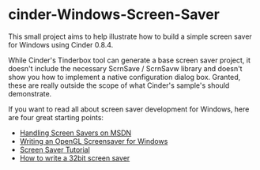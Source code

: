 cinder-Windows-Screen-Saver
===========================

This small project aims to help illustrate how to build a simple screen saver for Windows using Cinder 0.8.4.

While Cinder's Tinderbox tool can generate a base screen saver project, it doesn't include the necessary ScrnSave / ScrnSavw library and doesn't show you how to implement a native configuration dialog box. Granted, these are really outside the scope of what Cinder's sample's should demonstrate.

If you want to read all about screen saver development for Windows, here are four great starting points:

*  [Handling Screen Savers on MSDN](http://msdn.microsoft.com/en-us/library/cc144066(v=vs.85).aspx)
*  [Writing an OpenGL Screensaver for Windows](http://www.cityintherain.com/howtoscr.html)
*  [Screen Saver Tutorial](http://www.heroicvirtuecreations.com/ScrSaveTutorial.html)
*  [How to write a 32bit screen saver](http://www.wischik.com/scr/howtoscr.html)